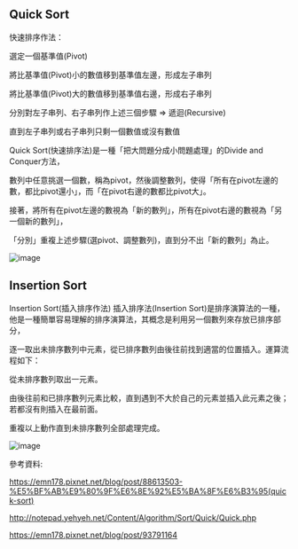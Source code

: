 ## Quick Sort

快速排序作法：

選定一個基準值(Pivot)

將比基準值(Pivot)小的數值移到基準值左邊，形成左子串列

將比基準值(Pivot)大的數值移到基準值右邊，形成右子串列

分別對左子串列、右子串列作上述三個步驟 ⇒ 遞迴(Recursive)

直到左子串列或右子串列只剩一個數值或沒有數值

Quick Sort(快速排序法)是一種「把大問題分成小問題處理」的Divide and Conquer方法，

數列中任意挑選一個數，稱為pivot，然後調整數列，使得「所有在pivot左邊的數，都比pivot還小」，而「在pivot右邊的數都比pivot大」。

接著，將所有在pivot左邊的數視為「新的數列」，所有在pivot右邊的數視為「另一個新的數列」，

「分別」重複上述步驟(選pivot、調整數列)，直到分不出「新的數列」為止。

![image](https://github.com/kennen321/DSA2019/blob/master/homework/Quicksort%E6%B5%81%E7%A8%8B%E5%9C%96.png)




## Insertion Sort
Insertion Sort(插入排序作法)
插入排序法(Insertion Sort)是排序演算法的一種，他是一種簡單容易理解的排序演算法，其概念是利用另一個數列來存放已排序部分，

逐一取出未排序數列中元素，從已排序數列由後往前找到適當的位置插入。運算流程如下：

從未排序數列取出一元素。

由後往前和已排序數列元素比較，直到遇到不大於自己的元素並插入此元素之後；若都沒有則插入在最前面。

重複以上動作直到未排序數列全部處理完成。

![image](https://github.com/kennen321/DSA2019/blob/master/homework/insertion%20sort.png)













參考資料:

https://emn178.pixnet.net/blog/post/88613503-%E5%BF%AB%E9%80%9F%E6%8E%92%E5%BA%8F%E6%B3%95(quick-sort)

http://notepad.yehyeh.net/Content/Algorithm/Sort/Quick/Quick.php

https://emn178.pixnet.net/blog/post/93791164
